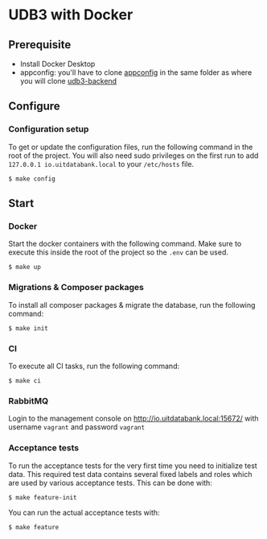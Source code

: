 # UDB3 with Docker

## Prerequisite
- Install Docker Desktop
- appconfig: you'll have to clone [appconfig](https://github.com/cultuurnet/appconfig) in the same folder as where you will clone [udb3-backend](https://github.com/cultuurnet/udb3-backend)

## Configure

### Configuration setup
To get or update the configuration files, run the following command in the root of the project.
You will also need sudo privileges on the first run to add `127.0.0.1 io.uitdatabank.local` to your `/etc/hosts` file.

```
$ make config
```

## Start

### Docker

Start the docker containers with the following command. Make sure to execute this inside the root of the project so the `.env` can be used.
```
$ make up
```

### Migrations & Composer packages

To install all composer packages & migrate the database, run the following command:
```
$ make init
```

### CI

To execute all CI tasks, run the following command:
```
$ make ci
```

### RabbitMQ

Login to the management console on http://io.uitdatabank.local:15672/ with username `vagrant` and password `vagrant` 

### Acceptance tests

To run the acceptance tests for the very first time you need to initialize test data. This required test data contains several fixed labels and roles which are used by various acceptance tests.
This can be done with:
```
$ make feature-init
```
You can run the actual acceptance tests with:
```
$ make feature
```
